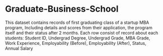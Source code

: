 # Graduate-Business-School
This dataset contains records of first graduating class of a startup MBA program,
Including details and scores from their application, the program itself and their status after 2 months.
Each row consist of record about each students: Student ID, Undergrad Degree, Undergrad Grade, MBA Grade, Work Experience, Employability (Before), Employability (After), Status, Annual Salary
